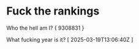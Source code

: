 # Fuck the rankings

Who the hell am I?
{ 9308831 }

What fucking year is it?
[ 2025-03-19T13:06:40Z ]

